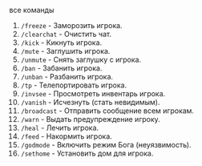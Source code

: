 все команды
1. `/freeze` - Заморозить игрока.
2. `/clearchat` - Очистить чат.
3. `/kick` - Кикнуть игрока.
4. `/mute` - Заглушить игрока.
5. `/unmute` - Снять заглушку с игрока.
6. `/ban` - Забанить игрока.
7. `/unban` - Разбанить игрока.
8. `/tp` - Телепортировать игрока.
9. `/invsee` - Просмотреть инвентарь игрока.
10. `/vanish` - Исчезнуть (стать невидимым).
11. `/broadcast` - Отправить сообщение всем игрокам.
12. `/warn` - Выдать предупреждение игроку.
13. `/heal` - Лечить игрока.
14. `/feed` - Накормить игрока.
15. `/godmode` - Включить режим Бога (неуязвимость).
16. `/sethome` - Установить дом для игрока.
